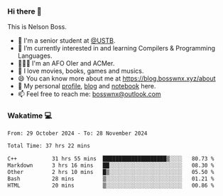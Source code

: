 ### Hi there 👋

<!--
**bosswnx/bosswnx** is a ✨ _special_ ✨ repository because its `README.md` (this file) appears on your GitHub profile.

Here are some ideas to get you started:

- 🔭 I’m currently working on ...
- 🌱 I’m currently learning ...
- 👯 I’m looking to collaborate on ...
- 🤔 I’m looking for help with ...
- 💬 Ask me about ...
- 📫 How to reach me: ...
- 😄 Pronouns: ...
- ⚡ Fun fact: ...
-->

This is Nelson Boss.

- 🏫 I'm a senior student at [@USTB](https://www.ustb.edu.cn/).
- 🌱 I’m currently interested in and learning Compilers & Programming Languages.
- 🧑🏻‍💻 I'm an AFO OIer and ACMer.
- 🥰 I love movies, books, games and musics.
- 😄 You can know more about me at https://blog.bosswnx.xyz/about
- 🔗 My personal [profile](https://bosswnx.xyz), [blog](https://blog.bosswnx.xyz) and [notebook](https://note.bosswnx.xyz) here.
- 📫 Feel free to reach me: bosswnx@outlook.com

### Wakatime 💻

<!--START_SECTION:waka-->

```txt
From: 29 October 2024 - To: 28 November 2024

Total Time: 37 hrs 22 mins

C++           31 hrs 55 mins  ████████████████████▒░░░░   80.73 %
Markdown      3 hrs 16 mins   ██░░░░░░░░░░░░░░░░░░░░░░░   08.30 %
Other         2 hrs 10 mins   █▒░░░░░░░░░░░░░░░░░░░░░░░   05.50 %
Bash          28 mins         ▒░░░░░░░░░░░░░░░░░░░░░░░░   01.21 %
HTML          20 mins         ▒░░░░░░░░░░░░░░░░░░░░░░░░   00.86 %
```

<!--END_SECTION:waka-->
